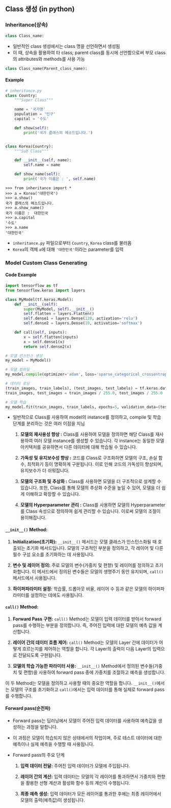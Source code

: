 ## Class 생성 (in python)
### Inheritance(상속)

```python
class Class_name:
```

- 일반적인 class 생성에서는 class 명을 선언하면서 생성됨
- 이 때, 상속을 활용하여 타 class; parent class를  동시에 선언함으로써 부모 class의 attributes와 methods를 사용 가능

```python
class Class_name(Parent_class_name):
```

#### Example

```python
# inheritance.py
class Country:
    """Super Class"""

    name = '국가명'
    population = '인구'
    capital = '수도'

    def show(self):
        print('국가 클래스의 메소드입니다.')


class Korea(Country):
    """Sub Class"""

    def __init__(self, name):
        self.name = name

    def show_name(self):
        print('국가 이름은 : ', self.name)
```

```REPL
>>> from inheritance import *
>>> a = Korea('대한민국')
>>> a.show()
국가 클래스의 메소드입니다.
>>> a.show_name()
국가 이름은 :  대한민국
>>> a.capital
'수도'
>>> a.name
'대한민국'
```

- `inheritance.py` 파일으로부터 `Country`, `Korea` class를 불러옴
- `Korea`의 객체 `a`에 대해 `'대한민국'`이라는 parameter를 입력

### Model Custom Class Generating

#### Code Example

```python
import tensorflow as tf
from tensorflow.keras import layers

class MyModel(tf.keras.Model):
    def __init__(self):
        super(MyModel, self).__init__()
        self.flatten = layers.Flatten()
        self.dense1 = layers.Dense(128, activation='relu')
        self.dense2 = layers.Dense(10, activation='softmax')

    def call(self, inputs):
        x = self.flatten(inputs)
        x = self.dense1(x)
        return self.dense2(x)

# 모델 인스턴스 생성
my_model = MyModel()

# 모델 컴파일
my_model.compile(optimizer='adam', loss='sparse_categorical_crossentropy', metrics=['accuracy'])

# 데이터 로딩
(train_images, train_labels), (test_images, test_labels) = tf.keras.datasets.mnist.load_data()
train_images, test_images = train_images / 255.0, test_images / 255.0

# 모델 학습
my_model.fit(train_images, train_labels, epochs=5, validation_data=(test_images, test_labels))
```
  
- 일반적으로 Class를 사용하여 model의 instance를 정의하고, compile 및 학습 단계를 분리하는 것은 여러 이점을 지님

	1. **모델의 재사용성 향상 :** Class를 사용하여 모델을 정의하면 해당 Class를 재사용하여 여러 모델 instance를 생성할 수 있습니다. 각 instance는 동일한 모델 아키텍처를 공유하면서 다른 데이터에 대해 학습될 수 있습니다.
	    
	2. **가독성 및 유지보수성 향상 :** 코드를 Class로 구조화하면 모델의 구조, 손실 함수, 최적화기 등이 명확하게 구분됩니다. 이로 인해 코드의 가독성이 향상되며, 유지보수가 더 쉬워집니다.
	    
	3. **모델의 구조화 및 추상화 :** Class를 사용하면 모델을 더 구조적으로 설계할 수 있습니다. 또한, Class를 통해 모델의 추상화 수준을 높일 수 있어, 모델을 더 쉽게 이해하고 확장할 수 있습니다.
	    
	4. **모델의 Hyperparameter 관리 :** Class를 사용하면 모델의 Hyperparameter를 Class 속성으로 정의하여 쉽게 관리할 수 있습니다. 이로써 모델의 조절이 용이해집니다.
#### `__init__()` Method:

1. **Initialization(초기화):** `__init__()` 메서드는 모델 클래스가 인스턴스화될 때 호출되는 초기화 메서드입니다. 모델의 구조적인 부분을 정의하고, 각 레이어 및 다른 필수 구성 요소를 초기화하는 데 사용됩니다.
    
2. **변수 및 레이어 정의:** 주로 모델의 변수(가중치 및 편향) 및 레이어를 정의하고 초기화합니다. 이 메서드에서 정의된 변수들은 모델의 생명주기 동안 유지되며, `call()` 메서드에서 사용됩니다.
    
3. **하이퍼파라미터 설정:** 학습률, 드롭아웃 비율, 레이어 수 등과 같은 모델의 하이퍼파라미터를 설정하는 데에도 사용됩니다.
    

#### `call()` Method:

1. **Forward Pass 구현:** `call()` Method는 모델이 입력 데이터를 받아서 forward pass를 수행하는 부분을 정의합니다. 즉, 주어진 입력에 대한 모델의 예측 값을 계산합니다.
    
2. **레이어 간의 데이터 흐름 제어:** `call()` Method는 모델의 Layer 간에 데이터가 어떻게 흐르는지를 제어하는 역할을 합니다. 각 Layer의 출력이 다음 Layer의 입력으로 전달되도록 구현됩니다.
    
3. **모델의 학습 가능한 파라미터 사용:** `__init__()` Method에서 정의된 변수들(가중치 및 편향)을 사용하여 forward pass 중에 가중치를 조절하고 예측을 생성합니다.
    

이 두 Method는 모델을 정의하고 사용할 때의 중요한 역할을 합니다. `__init__()`에서는 모델의 구조를 초기화하고 `call()`에서는 입력 데이터를 통해 실제로 forward pass를 수행합니다.

#### Forward pass(순전파)

- Forward pass는 딥러닝에서 모델이 주어진 입력 데이터를 사용하여 예측값을 생성하는 과정을 말합니다. 
- 이 과정은 모델이 학습되지 않은 상태에서의 작업이며, 주로 테스트 데이터에 대한 예측이나 실제 예측을 수행할 때 사용됩니다.

- Forward pass의 주요 단계
	1. **입력 데이터 전달:** 주어진 입력 데이터가 모델에 주입됩니다.
	    
	2. **레이어 간의 계산:** 입력 데이터는 모델의 각 레이어를 통과하면서 가중치와 편향을 활용한 선형 계산과 활성화 함수 등의 계산이 수행됩니다.
	    
	3. **최종 예측 생성:** 입력 데이터가 모든 레이어를 통과한 후에는 최종 레이어에서 모델의 출력(예측값)이 생성됩니다.